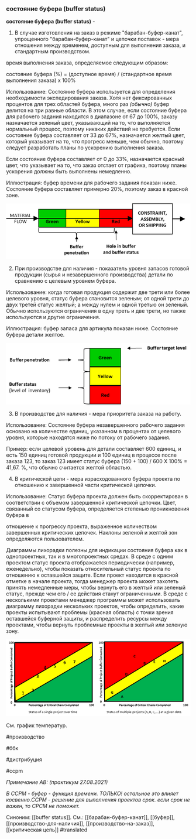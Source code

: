 ### состояние буфера (buffer status)

**состояние буфера (buffer status)** -

1. В случае изготовления на заказ в режиме "барабан-буфер-канат", упрощенного "барабан-буфер-канат" и цепочки поставок - мера отношения между временем, доступным для выполнения заказа, и стандартным производством.

время выполнения заказа, определяемое следующим образом:

состояние буфера (%) = (доступное время) / (стандартное время выполнения заказа) x 100%

Использование: Состояние буфера используется для определения необходимости экспедирования заказа. Хотя нет фиксированных процентов для трех областей буфера, много раз *(обычно)* буфер делится на три равные области. В этом случае, если состояние буфера для рабочего задания находится в диапазоне от 67 до 100%, заказу назначается зеленый цвет, указывающий на то, что выполняется нормальный процесс, поэтому никаких действий не требуется. Если состояние буфера составляет от 33 до 67%, назначается желтый цвет, который указывает на то, что прогресс меньше, чем обычно, поэтому следует разработать планы по ускорению выполнения заказа.

Если состояние буфера составляет от 0 до 33%, назначается красный цвет, что указывает на то, что заказ отстает от графика, поэтому планы ускорения должны быть выполнены немедленно.

Иллюстрация: буфер времени для рабочего задания показан ниже. Состояние буфера составляет примерно 20%, поэтому заказ в красной зоне.

![](images/image125.png)

2. При производстве для наличия - показатель уровня запасов готовой продукции (сырья и незавершенного производства) детали по сравнению с целевым уровнем буфера.

Использование: когда готовая продукция содержит две трети или более целевого уровня, статус буфера становится зеленым; от одной трети до двух третей статус желтый; а между нулем и одной третью он зеленый. Обычно используются ограничения в одну треть и две трети, но также используются и другие ограничения.

Иллюстрация: буфер запаса для артикула показан ниже. Состояние буфера детали желтое.

![](images/image106.png)

3. В производстве для наличия - мера приоритета заказа на работу.

Использование: Состояние буфера незавершенного рабочего задания основано на количестве единиц, указанном в процентах от целевого уровня, которые находятся ниже по потоку от рабочего задания.

Пример: если целевой уровень для детали составляет 600 единиц, и есть 150 единиц готовой продукции и 100 единиц в процессе после заказа 123, то заказ 123 имеет статус буфера (150 + 100) / 600 X 100% = 41,67. %, что обычно считается желтой областью.

4. В критической цепи - мера израсходованного буфера проекта по отношению к завершенной части критической цепочки.

Использование: Статус буфера проекта должен быть скорректирован в соответствии с объемом завершенной критической цепочки. Цвет, связанный со статусом буфера, определяется степенью проникновения буфера в

отношение к прогрессу проекта, выраженное количеством завершенных критических цепочек. Наклоны зеленой и желтой зон определяются пользователем.

Диаграммы лихорадки полезны для индикации состояния буфера как в однопроектных, так и в многопроектных средах. В среде с одним проектом статус проекта отображается периодически (например, еженедельно), чтобы показать относительный статус проекта по отношению к оставшейся защите. Если проект находится в красной отметке в начале проекта, тогда менеджер проекта может захотеть принять немедленные меры, чтобы вернуть его в желтый или зеленый статус, прежде чем его / ее действия станут ограниченными. В среде с несколькими проектами менеджер программы может использовать диаграмму лихорадки нескольких проектов, чтобы определить, какие проекты испытывают проблемы (красная область) с точки зрения оставшейся буферной защиты, и распределить ресурсы между проектами, чтобы вернуть проблемные проекты в желтый или зеленую зону.

![](images/image99.png)

См. график температур.

#производство

#ббк

#дистрибуция

#ccpm

*Примечание АВ: (практикум 27.08.2021)*

*В CCPM - буфер - функция времени. ТОЛЬКО! остальное это влияет косвенно.CCPM - решение для выполнения проектов срок. если срок не важен, то CPCM не поможет.*

Синоним: [[buffer status]].
См.: [[барабан-буфер-канат]], [[буфер]], [[производство-для-наличия]], [[производство-на-заказ]], [[критическая цепь]]
#translated
